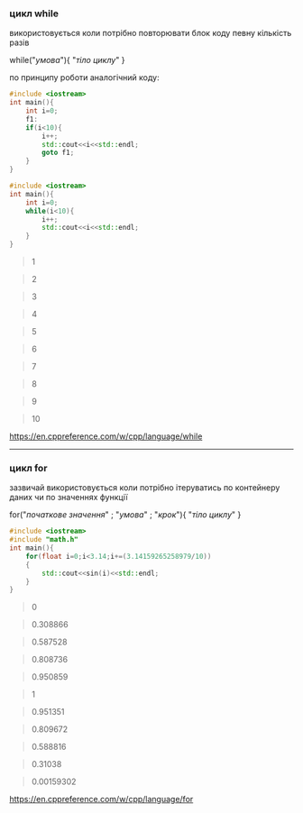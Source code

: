 ### цикл while

використовується коли потрібно повторювати блок коду певну кількість разів

while("*умова*"){
	"*тіло циклу*"
}

по принципу роботи аналогічний коду:

```c++
#include <iostream>
int main(){
	int i=0;
	f1:
	if(i<10){
		i++;
		std::cout<<i<<std::endl;
		goto f1;
	}
}
```

```c++
#include <iostream>
int main(){
	int i=0;
	while(i<10){
		i++;
		std::cout<<i<<std::endl;
	}
}
```

>1

>2

>3

>4

>5

>6

>7

>8

>9

>10

https://en.cppreference.com/w/cpp/language/while

---

### цикл for

зазвичай використовується коли потрібно ітеруватись по контейнеру даних чи по значеннях функції

for("*початкове значення*" ; "*умова*" ; "*крок*"){
	"*тіло циклу*"
}


```c++
#include <iostream>
#include "math.h"
int main(){
	for(float i=0;i<3.14;i+=(3.14159265258979/10))
	{
		std::cout<<sin(i)<<std::endl;
	}
}
```

>0

>0.308866

>0.587528

>0.808736

>0.950859

>1

>0.951351

>0.809672

>0.588816

>0.31038

>0.00159302


https://en.cppreference.com/w/cpp/language/for